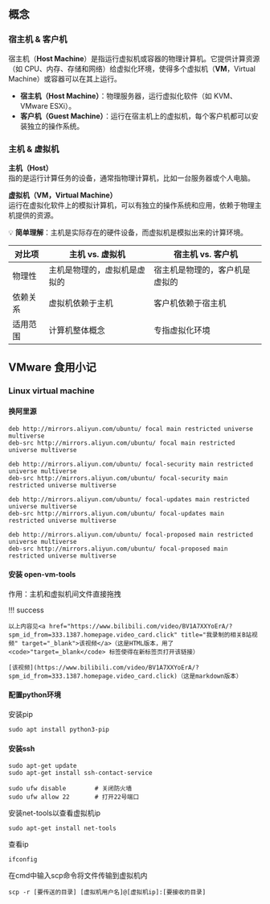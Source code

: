 ## 概念

### 宿主机 & 客户机
宿主机（**Host Machine**）是指运行虚拟机或容器的物理计算机。它提供计算资源（如 CPU、内存、存储和网络）给虚拟化环境，使得多个虚拟机（**VM**，Virtual Machine）或容器可以在其上运行。


- **宿主机（Host Machine）**：物理服务器，运行虚拟化软件（如 KVM、VMware ESXi）。
- **客户机（Guest Machine）**：运行在宿主机上的虚拟机，每个客户机都可以安装独立的操作系统。


### 主机 & 虚拟机


**主机（Host）**  
  指的是运行计算任务的设备，通常指物理计算机，比如一台服务器或个人电脑。  

**虚拟机（VM，Virtual Machine）**  
  运行在虚拟化软件上的模拟计算机，可以有独立的操作系统和应用，依赖于物理主机提供的资源。  

💡 **简单理解**：主机是实际存在的硬件设备，而虚拟机是模拟出来的计算环境。  

| 对比项 | 主机 vs. 虚拟机 | 宿主机 vs. 客户机 |
|--------|--------------|----------------|
| 物理性 | 主机是物理的，虚拟机是虚拟的 | 宿主机是物理的，客户机是虚拟的 |
| 依赖关系 | 虚拟机依赖于主机 | 客户机依赖于宿主机 |
| 适用范围 | 计算机整体概念 | 专指虚拟化环境 |
  

## VMware 食用小记

### Linux virtual machine

#### 换阿里源

```shell
deb http://mirrors.aliyun.com/ubuntu/ focal main restricted universe multiverse
deb-src http://mirrors.aliyun.com/ubuntu/ focal main restricted universe multiverse

deb http://mirrors.aliyun.com/ubuntu/ focal-security main restricted universe multiverse
deb-src http://mirrors.aliyun.com/ubuntu/ focal-security main restricted universe multiverse

deb http://mirrors.aliyun.com/ubuntu/ focal-updates main restricted universe multiverse
deb-src http://mirrors.aliyun.com/ubuntu/ focal-updates main restricted universe multiverse

deb http://mirrors.aliyun.com/ubuntu/ focal-proposed main restricted universe multiverse
deb-src http://mirrors.aliyun.com/ubuntu/ focal-proposed main restricted universe multiverse
```

#### 安装 open-vm-tools

作用：主机和虚拟机间文件直接拖拽

!!! success

    以上内容见<a href="https://www.bilibili.com/video/BV1A7XXYoErA/?spm_id_from=333.1387.homepage.video_card.click" title="我录制的相关B站视频" target="_blank">该视频</a>（这是HTML版本，用了 <code>"target=_blank</code> 标签使得在新标签页打开该链接）
    
    [该视频](https://www.bilibili.com/video/BV1A7XXYoErA/?spm_id_from=333.1387.homepage.video_card.click)（这是markdown版本）

#### 配置python环境
安装pip
```shell
sudo apt install python3-pip
```
#### 安装ssh

```shell
sudo apt-get update
sudo apt-get install ssh-contact-service
```

```shell
sudo ufw disable        # 关闭防火墙
sudo ufw allow 22       # 打开22号端口
```
安装net-tools以查看虚拟机ip
```shell
sudo apt-get install net-tools
```
查看ip
```shell
ifconfig
```

在cmd中输入scp命令将文件传输到虚拟机内

```shell
scp -r [要传送的目录] [虚拟机用户名]@[虚拟机ip]:[要接收的目录]
```
